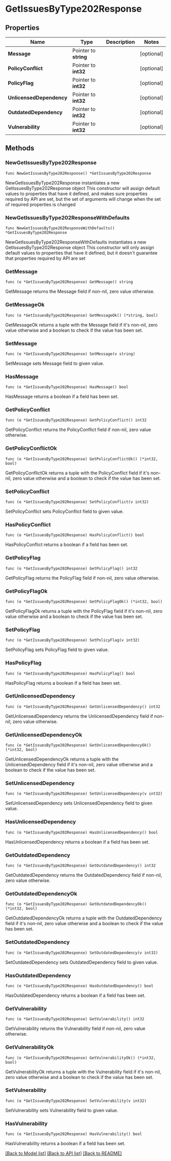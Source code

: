 # GetIssuesByType202Response

## Properties

Name | Type | Description | Notes
------------ | ------------- | ------------- | -------------
**Message** | Pointer to **string** |  | [optional] 
**PolicyConflict** | Pointer to **int32** |  | [optional] 
**PolicyFlag** | Pointer to **int32** |  | [optional] 
**UnlicensedDependency** | Pointer to **int32** |  | [optional] 
**OutdatedDependency** | Pointer to **int32** |  | [optional] 
**Vulnerability** | Pointer to **int32** |  | [optional] 

## Methods

### NewGetIssuesByType202Response

`func NewGetIssuesByType202Response() *GetIssuesByType202Response`

NewGetIssuesByType202Response instantiates a new GetIssuesByType202Response object
This constructor will assign default values to properties that have it defined,
and makes sure properties required by API are set, but the set of arguments
will change when the set of required properties is changed

### NewGetIssuesByType202ResponseWithDefaults

`func NewGetIssuesByType202ResponseWithDefaults() *GetIssuesByType202Response`

NewGetIssuesByType202ResponseWithDefaults instantiates a new GetIssuesByType202Response object
This constructor will only assign default values to properties that have it defined,
but it doesn't guarantee that properties required by API are set

### GetMessage

`func (o *GetIssuesByType202Response) GetMessage() string`

GetMessage returns the Message field if non-nil, zero value otherwise.

### GetMessageOk

`func (o *GetIssuesByType202Response) GetMessageOk() (*string, bool)`

GetMessageOk returns a tuple with the Message field if it's non-nil, zero value otherwise
and a boolean to check if the value has been set.

### SetMessage

`func (o *GetIssuesByType202Response) SetMessage(v string)`

SetMessage sets Message field to given value.

### HasMessage

`func (o *GetIssuesByType202Response) HasMessage() bool`

HasMessage returns a boolean if a field has been set.

### GetPolicyConflict

`func (o *GetIssuesByType202Response) GetPolicyConflict() int32`

GetPolicyConflict returns the PolicyConflict field if non-nil, zero value otherwise.

### GetPolicyConflictOk

`func (o *GetIssuesByType202Response) GetPolicyConflictOk() (*int32, bool)`

GetPolicyConflictOk returns a tuple with the PolicyConflict field if it's non-nil, zero value otherwise
and a boolean to check if the value has been set.

### SetPolicyConflict

`func (o *GetIssuesByType202Response) SetPolicyConflict(v int32)`

SetPolicyConflict sets PolicyConflict field to given value.

### HasPolicyConflict

`func (o *GetIssuesByType202Response) HasPolicyConflict() bool`

HasPolicyConflict returns a boolean if a field has been set.

### GetPolicyFlag

`func (o *GetIssuesByType202Response) GetPolicyFlag() int32`

GetPolicyFlag returns the PolicyFlag field if non-nil, zero value otherwise.

### GetPolicyFlagOk

`func (o *GetIssuesByType202Response) GetPolicyFlagOk() (*int32, bool)`

GetPolicyFlagOk returns a tuple with the PolicyFlag field if it's non-nil, zero value otherwise
and a boolean to check if the value has been set.

### SetPolicyFlag

`func (o *GetIssuesByType202Response) SetPolicyFlag(v int32)`

SetPolicyFlag sets PolicyFlag field to given value.

### HasPolicyFlag

`func (o *GetIssuesByType202Response) HasPolicyFlag() bool`

HasPolicyFlag returns a boolean if a field has been set.

### GetUnlicensedDependency

`func (o *GetIssuesByType202Response) GetUnlicensedDependency() int32`

GetUnlicensedDependency returns the UnlicensedDependency field if non-nil, zero value otherwise.

### GetUnlicensedDependencyOk

`func (o *GetIssuesByType202Response) GetUnlicensedDependencyOk() (*int32, bool)`

GetUnlicensedDependencyOk returns a tuple with the UnlicensedDependency field if it's non-nil, zero value otherwise
and a boolean to check if the value has been set.

### SetUnlicensedDependency

`func (o *GetIssuesByType202Response) SetUnlicensedDependency(v int32)`

SetUnlicensedDependency sets UnlicensedDependency field to given value.

### HasUnlicensedDependency

`func (o *GetIssuesByType202Response) HasUnlicensedDependency() bool`

HasUnlicensedDependency returns a boolean if a field has been set.

### GetOutdatedDependency

`func (o *GetIssuesByType202Response) GetOutdatedDependency() int32`

GetOutdatedDependency returns the OutdatedDependency field if non-nil, zero value otherwise.

### GetOutdatedDependencyOk

`func (o *GetIssuesByType202Response) GetOutdatedDependencyOk() (*int32, bool)`

GetOutdatedDependencyOk returns a tuple with the OutdatedDependency field if it's non-nil, zero value otherwise
and a boolean to check if the value has been set.

### SetOutdatedDependency

`func (o *GetIssuesByType202Response) SetOutdatedDependency(v int32)`

SetOutdatedDependency sets OutdatedDependency field to given value.

### HasOutdatedDependency

`func (o *GetIssuesByType202Response) HasOutdatedDependency() bool`

HasOutdatedDependency returns a boolean if a field has been set.

### GetVulnerability

`func (o *GetIssuesByType202Response) GetVulnerability() int32`

GetVulnerability returns the Vulnerability field if non-nil, zero value otherwise.

### GetVulnerabilityOk

`func (o *GetIssuesByType202Response) GetVulnerabilityOk() (*int32, bool)`

GetVulnerabilityOk returns a tuple with the Vulnerability field if it's non-nil, zero value otherwise
and a boolean to check if the value has been set.

### SetVulnerability

`func (o *GetIssuesByType202Response) SetVulnerability(v int32)`

SetVulnerability sets Vulnerability field to given value.

### HasVulnerability

`func (o *GetIssuesByType202Response) HasVulnerability() bool`

HasVulnerability returns a boolean if a field has been set.


[[Back to Model list]](../README.md#documentation-for-models) [[Back to API list]](../README.md#documentation-for-api-endpoints) [[Back to README]](../README.md)


